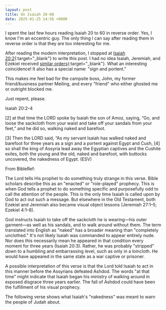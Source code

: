 ```yaml
---
layout: post
title: On Isaiah 20-60
date: 2025-01-25 14:56 +0000
---
```


I spent the last few hours reading Isaiah 20 to 60 in reverse order. Yes, I know I'm an eccentric guy. The only thing I can say after reading them in reverse order is that they are too interesting for me.

After reading the modern interpretation, I stopped at [Isaiah 20:2](https://www.bibleref.com/Isaiah/20/Isaiah-20-2.html){:target="_blank"} to write this post. I had no idea Isaiah, Jeremiah, and Ezekiel received [similar orders](../on-sacrifice/){:target="_blank"}. What an interesting coincidence! It also has a special name: "sign and portent."

This makes me feel bad for the campsite boss, John, my former friend/business partner Meiling, and every "friend" who either ghosted me or outright blocked me.

Just repent, please.

Isaiah 20:2–4

[2] at that time the LORD spoke by Isaiah the son of Amoz, saying, “Go, and loose the sackcloth from your waist and take off your sandals from your feet,” and he did so, walking naked and barefoot.

[3] Then the LORD said, “As my servant Isaiah has walked naked and barefoot for three years as a sign and a portent against Egypt and Cush, [4] so shall the king of Assyria lead away the Egyptian captives and the Cushite exiles, both the young and the old, naked and barefoot, with buttocks uncovered, the nakedness of Egypt. (ESV)

From BibleRef:

The Lord tells His prophet to do something truly strange in this verse. Bible scholars describe this as an "enacted" or "role-played" prophecy. This is when God tells a prophet to do something specific and purposefully odd to call the attention of the people. This is the only time Isaiah is called upon by God to act out such a message. But elsewhere in the Old Testament, both Ezekiel and Jeremiah also became visual object lessons (Jeremiah 27:1–5; Ezekiel 4:1–8).

God instructs Isaiah to take off the sackcloth he is wearing—his outer garment—as well as his sandals, and to walk around without them. The term translated into English as "naked" has a broader meaning than "completely unclothed." It's not likely Isaiah was commanded to appear entirely nude. Nor does this necessarily mean he appeared in that condition every moment for three years (Isaiah 20:3). Rather, he was probably "stripped" down to a humbling and embarrassing level, such as only in a loincloth. He would have appeared in the same state as a war captive or prisoner.

A possible interpretation of this verse is that the Lord told Isaiah to act in this manner before the Assyrians defeated Ashdod. The words "at that time" might indicate that Isaiah began his ministry of walking around in exposed disgrace three years earlier. The fall of Ashdod could have been the fulfillment of his visual prophecy.

The following verse shows what Isaiah's "nakedness" was meant to warn the people of Judah about.
